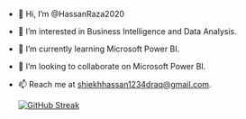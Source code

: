 - 👋 Hi, I’m @HassanRaza2020
- 👀 I’m interested in Business Intelligence and Data Analysis.
- 🌱 I’m currently learning Microsoft Power BI.
- 💞️ I’m looking to collaborate on Microsoft Power BI.
- 📫 Reach me at shiekhhassan1234draq@gmail.com.

  [![GitHub Streak](https://streak-stats.demolab.com/?user=HassanRaza2020&theme=radical)](https://git.io/streak-stats)

<!---
HassanRaza2020/HassanRaza2020 is a ✨ special ✨ repository because its `README.md` (this file) appears on your GitHub profile.
You can click the Preview link to take a look at your changes.
--->
